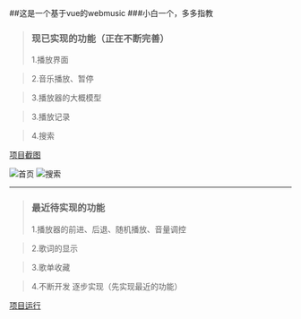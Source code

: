 ﻿##这是一个基于vue的webmusic
###小白一个，多多指教

> ### 现已实现的功能（正在不断完善）
> 1.播放界面

> 2.音乐播放、暂停

> 3.播放器的大概模型

> 3.播放记录

> 4.搜索

[项目截图]()

![首页](https://s2.ax1x.com/2019/04/22/Ekjr2q.png)
![搜索](https://s2.ax1x.com/2019/04/22/EkjbqO.png)


---


> ### 最近待实现的功能
> 1.播放器的前进、后退、随机播放、音量调控

> 2.歌词的显示

> 3.歌单收藏

> 4.不断开发 逐步实现（先实现最近的功能）



[项目运行](http://localhost:8080)
